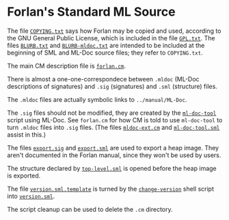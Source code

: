 Forlan's Standard ML Source
=========================================================================

The file [`COPYING.txt`](COPYING.txt) says how Forlan may be copied
and used, according to the GNU General Public License, which is
included in the file [`GPL.txt`](GPL.txt).  The files
[`BLURB.txt`](BLURB.txt) and [`BLURB-mldoc.txt`](BLURB-mldoc.txt) are
intended to be included at the beginning of SML and ML-Doc source
files; they refer to `COPYING.txt`.

The main CM description file is [`forlan.cm`](forlan.cm).

There is almost a one-one-correspondece between `.mldoc` (ML-Doc
descriptions of signatures) and `.sig` (signatures) and `.sml` (structure)
files.

The `.mldoc` files are actually symbolic links to `../manual/ML-Doc`.

The `.sig` files should not be modified, they are created by the
[`ml-doc-tool`](ml-doc-tool) script using ML-Doc.  See `forlan.cm` for
how CM is told to use `ml-doc-tool` to turn `.mldoc` files into `.sig`
files.  (The files [`mldoc-ext.cm`](mldoc-ext.cm) and
[`ml-doc-tool.sml`](ml-doc-tool.sml) assist in this.)

The files [`export.sig`](export.sig) and [`export.sml`](export.sml)
are used to export a heap image.  They aren't documented in the Forlan
manual, since they won't be used by users.

The structure declared by [`top-level.sml`](top-level.sml) is opened
before the heap image is exported.

The file [`version.sml.template`](version.sml.template) is turned by
the [`change-version`](change-version) shell script into
[`version.sml`](version.sml).

The script cleanup can be used to delete the `.cm` directory.
